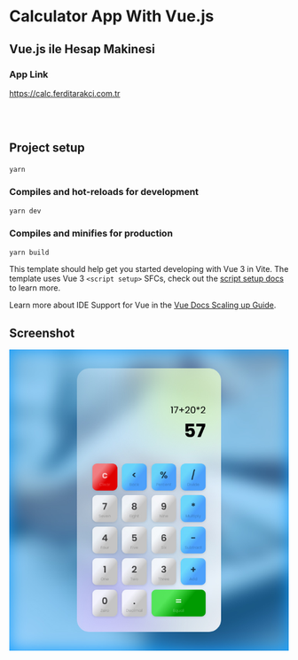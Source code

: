 # Calculator App With Vue.js

## Vue.js ile Hesap Makinesi

### App Link
https://calc.ferditarakci.com.tr

<br>
<br>

## Project setup
```
yarn
```

### Compiles and hot-reloads for development
```
yarn dev
```

### Compiles and minifies for production
```
yarn build
```

This template should help get you started developing with Vue 3 in Vite. The template uses Vue 3 `<script setup>` SFCs, check out the [script setup docs](https://v3.vuejs.org/api/sfc-script-setup.html#sfc-script-setup) to learn more.

Learn more about IDE Support for Vue in the [Vue Docs Scaling up Guide](https://vuejs.org/guide/scaling-up/tooling.html#ide-support).



## Screenshot

<img alt="Calculator App With Vue.js" src="src/assets/screenshot.jpg">